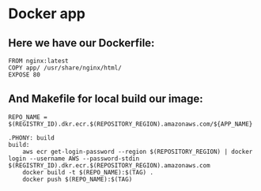 # Docker app

## Here we have our Dockerfile:

```
FROM nginx:latest
COPY app/ /usr/share/nginx/html/
EXPOSE 80
```

## And Makefile for local build our image:

```
REPO_NAME = $(REGISTRY_ID).dkr.ecr.$(REPOSITORY_REGION).amazonaws.com/${APP_NAME}

.PHONY: build
build:
	aws ecr get-login-password --region $(REPOSITORY_REGION) | docker login --username AWS --password-stdin $(REGISTRY_ID).dkr.ecr.$(REPOSITORY_REGION).amazonaws.com
	docker build -t $(REPO_NAME):$(TAG) .
	docker push $(REPO_NAME):$(TAG)
```